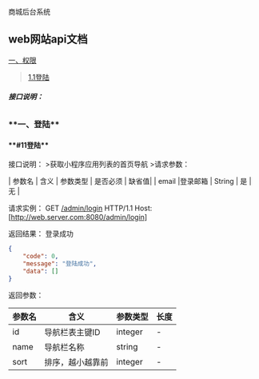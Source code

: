 商城后台系统
## **web网站api文档**


[一、权限](#1)  
>   [1.1登陆](#11登陆)<br/>  

###### **接口说明：**

<h3 id="1">**一、登陆**</h3>
<h4 id="1.1">**#11登陆**</h4>
接口说明：
>获取小程序应用列表的首页导航
>请求参数：

| 参数名        | 含义       | 参数类型    | 是否必须 | 缺省值|
| email        |登录邮箱     | String     | 是       | 无   |

请求实例：
   GET
   [/admin/login]()
   HTTP/1.1 Host: [http://web.server.com:8080/admin/login]

返回结果：
登录成功

```json
{
    "code": 0,
    "message": "登陆成功",
    "data": []
}
```
返回参数：

| 参数名       | 含义              | 参数类型   | 长度 |
| ------------ | ------------------| ---------- | ---- |
|id            | 导航栏表主键ID    | integer    |  -   |
|name          | 导航栏名称        | string     |  -   |
|sort          | 排序，越小越靠前  | integer    |  -   |

